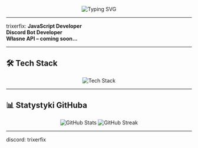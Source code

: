 <p align="center">
  <img src="https://readme-typing-svg.herokuapp.com?font=Fira+Code&size=28&duration=4000&color=00F7FF&center=true&vCenter=true&multiline=true&width=800&height=120&lines=👋+Hej%2C+jestem+Komendant;💻+JavaScript+Developer;🤖+Discord+Bot+Developer;🌐+Własne+API+-+coming+soon..." alt="Typing SVG" />
</p>

---
trixerfix:
 **JavaScript Developer**  
 **Discord Bot Developer**  
 **Własne API – coming soon...**  

---

## 🛠️ Tech Stack
<p align="center">
  <img src="https://skillicons.dev/icons?i=js,nodejs,discord,mongodb,git,linux" alt="Tech Stack" />
</p>

---

## 📊 Statystyki GitHuba
<p align="center">
  <img src="https://github-readme-stats.vercel.app/api?username=Komendant&show_icons=true&theme=radical&hide_border=true" alt="GitHub Stats" />
  <img src="https://github-readme-streak-stats.herokuapp.com?user=Komendant&theme=radical&hide_border=true" alt="GitHub Streak" />
</p>

---

discord: trixerfix
